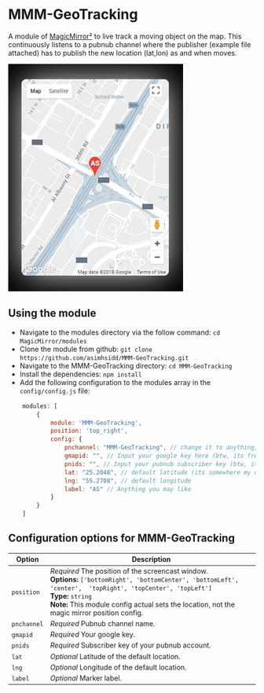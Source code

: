 # MMM-GeoTracking
A module of [MagicMirror²](https://github.com/MichMich/MagicMirror/) to live track a moving object on the map. This continuously listens to a pubnub channel where the publisher (example file attached) has to publish the new location (lat,lon) as and when moves.

![picture](Capture.JPG)

## Using the module

* Navigate to the modules directory via the follow command: `cd MagicMirror/modules`
* Clone the module from github: `git clone https://github.com/asimhsidd/MMM-GeoTracking.git`
* Navigate to the MMM-GeoTracking directory: `cd MMM-GeoTracking`
* Install the dependencies: `npm install`
* Add the following configuration to the modules array in the `config/config.js` file:
```js
    modules: [
        {
			module: 'MMM-GeoTracking',
			position: 'top_right',
			config: {
				pnchannel: "MMM-GeoTracking", // change it to anything, like 'Car-Tracker'
				gmapid: "", // Input your google key here (btw, its free :p)
				pnids: "", // Input your pubnub subscriber key (btw, its free too :p)
				lat: "25.2048", // default latitude (its somewhere my office)
				lng: "55.2708", // default longitude
				label: "AS" // Anything you may like
			}
        }
    ]
```

## Configuration options for MMM-GeoTracking

| Option    	| Description
|---------------|-----------
| `position`	| *Required* The position of the screencast window. <br>**Options:** `['bottomRight', 'bottomCenter', 'bottomLeft', 'center',  'topRight', 'topCenter', 'topLeft']` <br>**Type:** `string` <br>**Note:** This module config actual sets the location, not the magic mirror position config.
| `pnchannel`  	| *Required* Pubnub channel name. <br>
| `gmapid`   	| *Required* Your google key. <br>
| `pnids`   	| *Required* Subscriber key of your pubnub account. <br>
| `lat`   		| *Optional* Latitude of the default location. <br>
| `lng`   		| *Optional* Longitude of the default location. <br>
| `label`   	| *Optional* Marker label. <br>
